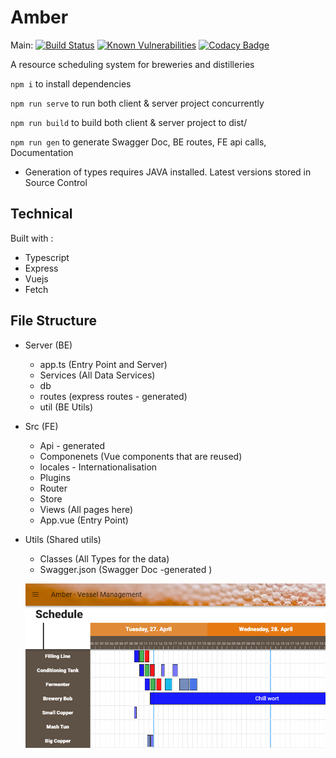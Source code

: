 # Amber

Main: [![Build Status](https://travis-ci.com/magic-cal/BEAMBER.svg?branch=main)](https://travis-ci.com/magic-cal/BEAMBER) [![Known Vulnerabilities](https://snyk.io/test/github/magic-cal/BEAMBER/badge.svg)](https://snyk.io/test/github/magic-cal/BEAMBER) [![Codacy Badge](https://app.codacy.com/project/badge/Grade/6d8c9f95ffc947bbaccf704e295b2416)](https://www.codacy.com/gh/magic-cal/BEAMBER/dashboard?utm_source=github.com&utm_medium=referral&utm_content=magic-cal/BEAMBER&utm_campaign=Badge_Grade)

A resource scheduling system for breweries and distilleries

`npm i` to install dependencies

`npm run serve` to run both client & server project concurrently

`npm run build` to build both client & server project to dist/

`npm run gen` to generate Swagger Doc, BE routes, FE api calls, Documentation

- Generation of types requires JAVA installed. Latest versions stored in Source Control

## Technical

Built with :

- Typescript
- Express
- Vuejs
- Fetch

## File Structure

- Server (BE)
  - app.ts (Entry Point and Server)
  - Services (All Data Services)
  - db
  - routes (express routes - generated)
  - util (BE Utils)
- Src (FE)
  - Api - generated
  - Componenets (Vue components that are reused)
  - locales - Internationalisation
  - Plugins
  - Router
  - Store
  - Views (All pages here)
  - App.vue (Entry Point)
- Utils (Shared utils)

  - Classes (All Types for the data)
  - Swagger.json (Swagger Doc -generated )

  ![Planning Screen Example](https://github.com/magic-cal/BEAMBER/blob/main/src/assets/planning-screen.png)
